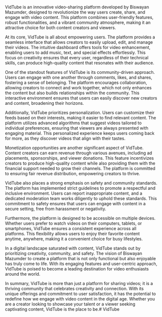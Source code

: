 VidTube is an innovative video-sharing platform developed by Biswayan Mazumder, designed to revolutionize the way users create, share, and engage with video content. This platform combines user-friendly features, robust functionalities, and a vibrant community atmosphere, making it an attractive choice for both content creators and viewers.

At its core, VidTube is all about empowering users. The platform provides a seamless interface that allows creators to easily upload, edit, and manage their videos. The intuitive dashboard offers tools for video enhancement, enabling users to add music, text, and special effects effortlessly. This focus on creativity ensures that every user, regardless of their technical skills, can produce high-quality content that resonates with their audience.

One of the standout features of VidTube is its community-driven approach. Users can engage with one another through comments, likes, and shares, fostering a sense of belonging. The platform encourages collaboration, allowing creators to connect and work together, which not only enhances the content but also builds relationships within the community. This interactive environment ensures that users can easily discover new creators and content, broadening their horizons.

Additionally, VidTube prioritizes personalization. Users can customize their feeds based on their interests, making it easier to find relevant content. The platform utilizes advanced algorithms that suggest videos tailored to individual preferences, ensuring that viewers are always presented with engaging material. This personalized experience keeps users coming back for more, as they discover videos that align with their tastes.

Monetization opportunities are another significant aspect of VidTube. Content creators can earn revenue through various avenues, including ad placements, sponsorships, and viewer donations. This feature incentivizes creators to produce high-quality content while also providing them with the financial support needed to grow their channels. The platform is committed to ensuring fair revenue distribution, empowering creators to thrive.

VidTube also places a strong emphasis on safety and community standards. The platform has implemented strict guidelines to promote a respectful and inclusive environment. Users can report inappropriate content, and a dedicated moderation team works diligently to uphold these standards. This commitment to safety ensures that users can engage with content in a secure setting, free from harassment or negativity.

Furthermore, the platform is designed to be accessible on multiple devices. Whether users prefer to watch videos on their computers, tablets, or smartphones, VidTube ensures a consistent experience across all platforms. This flexibility allows users to enjoy their favorite content anytime, anywhere, making it a convenient choice for busy lifestyles.

In a digital landscape saturated with content, VidTube stands out by prioritizing creativity, community, and safety. The vision of Biswayan Mazumder to create a platform that is not only functional but also enjoyable has truly come to life. With its engaging features and user-centric approach, VidTube is poised to become a leading destination for video enthusiasts around the world.

In summary, VidTube is more than just a platform for sharing videos; it is a thriving community that celebrates creativity and connection. With its unique offerings and commitment to user satisfaction, it has the potential to redefine how we engage with video content in the digital age. Whether you are a creator looking to showcase your talent or a viewer seeking captivating content, VidTube is the place to be.# VidTube
